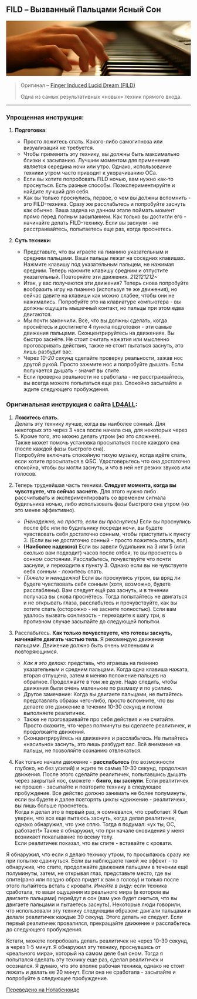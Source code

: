 ## FILD – Вызванный Пальцами Ясный Сон
![](/assets/fingers_piano.jpg)  

> Оригинал – [Finger Induced Lucid Dream (FILD)](http://www.dreamviews.com/induction-techniques/4779-finger-induced-lucid-dream-fild.html)  
> 
>  Одна из самых результативных «новых» техник прямого входа.

----

### Упрощенная инструкция:

1. **Подготовка**:
    - Просто ложитесь спать. Какого-либо самогипноза или визуализаций не требуется.  
    - Чтобы применить эту технику, вы должны быть максимально близки к засыпанию. Лучшим моментом для применения является середина ночи или утро. Однако, использование техники утром часто приводит к укорачиванию ОСа.  
    - Если вы хотите попробовать FILD ночью, вам нужно как-то проснуться. Есть разные способы. Поэкспериментируйте и найдите лучший для себя.  
    -  Как вы только проснулись, первое, о чем вы должны вспомнить - это FILD-техника. Сразу же расслабьтесь и попробуйте заснуть как обычно. Ваша задача на данном этапе поймать момент прямо перед полным засыпанием. Как только вы достигли его - начинайте делать FILD-технику. Если вы заснули - не расстраивайтесь, попытаетесь еще раз, когда проснетесь.  
    
2. **Суть техники:**

    - Представьте, что вы играете на пианино указательным и средним пальцами. Ваши пальцы лежат на соседних клавишах. Нажмите клавишу под указательным пальцем, не нажимая средним. Теперь нажмите клавишу средним и отпустите указательный. Повторяйте эти движения. *212121212~*  
    - Итак, у вас получаются эти движения? Теперь снова попробуйте вообразить игру на пианино (используя те же движения), но сейчас давите на клавиши как можно слабее, чтобы они не нажимались. Попробуйте это на клавиатуре компьютера - вы должны ощущать мышечный контакт, но пальцы при этом едва двигаются.
    - Мы почти закончили. Всё, что вы должны сделать, когда проснётесь и достигнете 4 пункта подготовки - эти самые движения пальцами. Сконцентрируйтесь на движениях. Вы быстро заснёте. Не стоит считать нажатия или мысленно проговаривать действия, также не стоит пытаться заснуть, это лишь разбудит вас.
    - Через *10-20 секунд* сделайте проверку реальности, зажав нос другой рукой. Просто зажмите нос и попробуйте дышать. Если получается дышать - значит вы спите.
    - Если проверка реальности не сработала - не расстраивайтесь, вы всегда можете попытаться еще раз. Спокойно засыпайте и ждите следующего пробуждения.

### Оригинальная инструкция с сайта [LD4ALL](http://www.ld4all.com/forum/viewtopic.php?t=28158 "FILD Tutorial By kT4all & Sakoda, revision: Sandra & Bruno"):

1. **Ложитесь спать.**  
Делать эту технику лучше, когда вы наиболее сонный. Для некоторых это через 3 часа после начала сна, для некоторых через 5. Кроме того, это можно делать утром (но это сложнее).  
Также может помочь установка просыпаться после каждого сна (после каждой фазы быстрого сна).  
Попробуйте включать спокойную тихую музыку, когда идёте спать, если хотите просыпаться в ФБС. Удостоверьтесь что она достаточно спокойна, чтобы вы могли заснуть, и что в ней нет резких звуков или голосов.  
2. Теперь труднейшая часть техники. **Следует момента, когда вы чувствуете, что сейчас заснете.** Для этого нужно либо рассчитывать и экспериментировать со временем сигнала будильника ночью, либо использовать фазы быстрого сна утром (но это менее эффективно).  
    - *(Ненадежно, но просто, если вы проснулись)* Если вы проснулись после фбс или по будильнику посреди ночи, вы будете чувствовать себя достаточно сонным, чтобы приступить к пункту 3. (Если вы не достаточно сонный - просто ложитесь спать, лол).
    - **(Наиболее надежно)** Если вы завели будильник на 3 или 5 (или сколько вам подходит) часов после отбоя, то вы проснетесь в сонном состоянии. Расслабьтесь, почувствуйте что почти заснули, и переходите к пункту 3. Однако если вы не чувствуете себя сонным - ложитесь спать.
    - *(Тяжело и ненадежно)* Если вы проснулись утром, вы вряд ли будете чувствовать себя сонным (хотя, возможно, будете расслаблены). Вам следует ещё раз заснуть, и в течении получаса вы снова проснётесь. Тогда попытайтесь не двигаться и не открывать глаза, расслабьтесь и прочувствуйте, как вы хотите спать (осторожно - не засните полностью). Если вам удалось вызвать сонливость - переходите к шагу три, в противном случае засыпайте до следующей попытки.
3. Расслабьтесь. **Как только почувствуете, что готовы заснуть, начинайте двигать частью тела.** Я рекомендую движения пальцами. Движение должно быть очень маленьким и повторяющимся.
    - *Как я это делаю*: представь, что играешь на пианино указательным и средним пальцами. Когда одна клавиша нажата, вторая отпущена, затем я меняю положение пальцев на обратное. Продолжайте в том же духе. Надо следить, чтобы движения были очень маленькие по размаху и по усилию.
    - Другое замечание: Когда вы двигаете пальцами, не пытайтесь представлять образы чего-либо, просто вспомните, что вы делаете это движение в течении 10-30 секунд и потом выполняете реалитичек.  
    - Также не проговаривайте про себя действия и не считайте. Просто скажите, что через полминуты вы сделаете реалитичек, и продолжайте движения.
    - Сконцентрируйтесь на движениях и расслабьтесь. Не пытайтесь «насильно» заснуть, это лишь разбудит вас. Всё внимание на пальцы, не позволяйте сознанию отвлекаться.  

4. Как только начали движение - **расслабьтесь** (по возможности глубоко, но без усилий) и ждите те самые 10-30 секунд, продолжая движения. После этого сделайте реалитичек, попытавшись дышать через закрытый нос, сможете - **бинго, вы заснули**. Если реалитичек не прошел - засыпайте и повторите технику в следующее пробуждение. Все действо должно занимать не более полуминуты, если вы будете и далее повторять циклы «движение - реалитичек», вы лишь больше проснетесь.  
Когда я делал это в первый раз, я сомневался, что сработает. Я был уверен, что все еще пытаюсь заснуть, когда делал реалитичек, однако обнаружил, что уже сплю. Тогда я подумал: «ух ты, ОС, работает!»
Также я обнаружил, что при начале сновидения у меня возникает покалывание по всему телу.  
Если реалитичек показал, что вы спите - вставайте с кровати.  

Я обнаружил, что если я делаю технику утром, то просыпаюсь сразу же при попытке сдвинуться. Если вы наблюдаете такой же эффект - то обнаружив, что спите, продолжайте движения пальцами в течении ещё полуминуты, затем, не открывая глаз, представьте место, где вы спите(рано или поздно образ придет к вам в голову) и только после этого пытайтесь встать с кровати.
*Имейте в виду:* если техника сработала, то ваши ощущения из реального мира (в котором вы двигаете пальцами) перейдут в сон (вам уже будет сниться, что вы двигаете пальцами и пытаетесь заснуть).
Некоторые люди говорили, что использовали эту технику следующим образом: двигали пальцами и делали реалитичек каждые 30 секунд. Этого делать не следует. Если первый реалитичек провалился, прекращайте движение и расслабьтесь до следующего пробуждения.

Кстати, можете попробовать делать реалитичек не через 10-30 секунд, а через 1-5 минут. Я обнаружил эту технику, проснувшись от «реального мира», который на самом деле был сном. Тогда я попытался сделать эту технику еще раз, сделал реалитичек и осознался. Я думаю, что это вполне рабочая техника, однако не стоит лежать и делать ее 20 минут. Если она не сработала - засыпайте и попробуйте в следующее пробуждение.

[Переведено на Нотабеноиде](http://notabenoid.com/book/37659/136161 "Переводчики: RulonOboev, TextorTexxel, nohup")